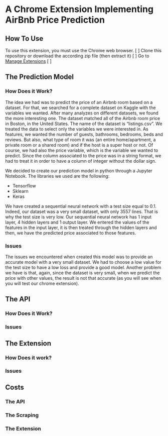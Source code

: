 # A Chrome Extension Implementing AirBnb Price Prediction

## How To Use
To use this extension, you must use the Chrome web browser. 
[ ] Clone this repository or download the according zip file (then extract it)
[ ] Go to [Manage Extensions](chrome://extensions/)
[ ] 

## The Prediction Model
### How Does it Work?

The idea we had was to predict the price of an Airbnb room based on a dataset. For that, we searched for a complete dataset on Kaggle with the variables we wanted. After many analyzes on different datasets, we found the more interesting one. The dataset matched all of the Airbnb room price in Boston, in the United States. The name of the dataset is “listings.csv”. We treated the data to select only the variables we were interested in. As features, we wanted the number of guests, bathrooms, bedrooms, beds and reviews. But also, what type of room it was (an entire home/apartment, a private room or a shared room) and if the host is a super host or not. Of course, we had also the price variable, which is the variable we wanted to predict. Since the column associated to the price was in a string format, we had to treat it in order to have a column of integer without the dollar sign. 

We decided to create our prediction model in python through a Jupyter Notebook. The libraries we used are the following: 
  -	Tensorflow
  -	Sklearn 
  -	Keras

We have created a sequential neural network with a test size equal to 0.1. Indeed, our dataset was a very small dataset, with only 3557 lines. That is why the test size is very low. Our sequential neural network has 1 input layer, 4 hidden layers and 1 output layer. We entered the values of the features in the input layer, it is then treated through the hidden layers and then, we have the predicted price associated to those features. 


### Issues

The issues we encountered when created this model was to provide an accurate model with a very small dataset. We had to choose a low value for the test size to have a low loss and provide a good model. Another problem we have is that, again, since the dataset is very small, when we predict the price with other values, the result is not that accurate (as you will see when you will test our chrome extension). 

## The API
### How Does it Work?
### Issues

## The Extension
### How Does it work?
### Issues

## Costs
### The API
### The Scraping
### The Extension

